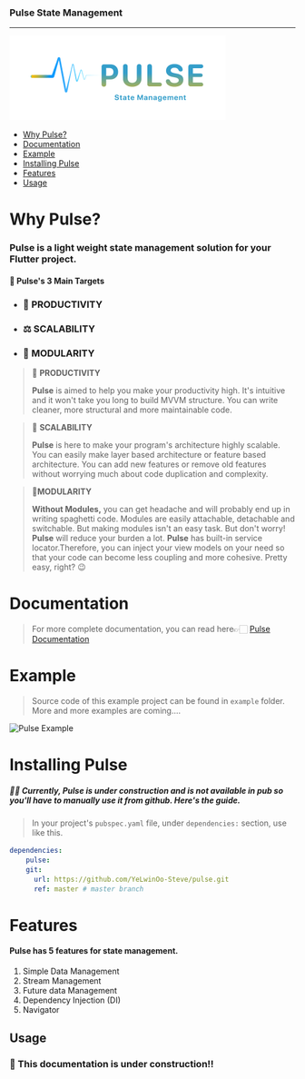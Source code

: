 ### Pulse State Management
----

![Pulse Logo](assets/logo.png)

- [Why Pulse?](#why-pulse?)
- [Documentation](#documentation)
- [Example](#example)
- [Installing Pulse](#installing-pulse)
- [Features](#features)
- [Usage](#usage)


# Why Pulse?

### **Pulse** is a light weight state management solution for your Flutter project. 

#### **🏹 Pulse's 3 Main Targets**

- ### 🚀   PRODUCTIVITY
- ### ⚖️   SCALABILITY
- ### 🧩   MODULARITY


> **🎯** **PRODUCTIVITY**
> 
> **Pulse** is aimed to help you make your productivity high. It's intuitive and it won't take you long to build MVVM structure. You can write cleaner, more structural and more maintainable code.

> 🎯 **SCALABILITY**
> 
> **Pulse** is here to make your program's architecture highly scalable. You can easily make layer based architecture or feature based architecture. You can add new features or remove old features without worrying much about code duplication and complexity.

> 🎯**MODULARITY**
> 
> **Without Modules,** you can get headache and will probably end up in writing spaghetti code. Modules are easily attachable, detachable and switchable. But making modules isn't an easy task. But don't worry! **Pulse** will reduce your burden a lot. **Pulse** has built-in service locator.Therefore, you can inject your view models on your need so that your code can become less coupling and more cohesive. Pretty easy, right? 😉


# Documentation

> For more complete documentation, you can  read here👉🏻 [Pulse Documentation](https://ye-lwin-oo-1.gitbook.io/pulse-state-management/)


# Example

> Source code of this example project can be found in `example` folder. More and more examples are coming....

![Pulse Example](assets/pulse_example.gif)

# Installing Pulse

##### 🚧🚧 Currently, Pulse is under construction and is not available in pub so you'll have to manually use it from github. Here's the guide.

> In your project's `pubspec.yaml` file, under `dependencies:` section, use like this.

```yaml
dependencies:
    pulse:
    git:
      url: https://github.com/YeLwinOo-Steve/pulse.git
      ref: master # master branch
```

# Features

#### __Pulse__ has __5__ features for state management.

1. Simple Data Management
2. Stream Management
3. Future data Management
4. Dependency Injection (DI)
5. Navigator

## Usage

### 🚧 This documentation is under construction!!
